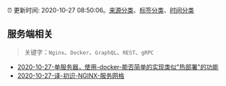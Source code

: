 :alarm_clock: 更新时间: 2020-10-27 08:50:06。[来源分类](../README.md)、[标签分类](../TAGS.md)、[时间分类](../TIMELINE.md)

## 服务端相关


> 关键字：`Nginx`、`Docker`、`GraphQL`、`REST`、`gRPC`



- [2020-10-27-单服务器，使用-docker-能否简单的实现类似"热部署"的功能](https://www.v2ex.com/t/719096) 
- [2020-10-27-译-初识-NGINX-服务网格](https://toutiao.io/k/mc7hwwn) 